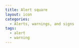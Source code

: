 ```yaml
---
title: Alert square
layout: icon
categories:
  - Alerts, warnings, and signs
tags:
  - alert
  - warning
---
```

